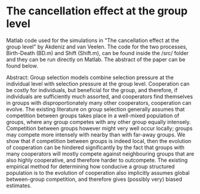 # The cancellation effect at the group level
Matlab code used for the simulations in "The cancellation effect at the group level" by Akdeniz and van Veelen. The code for the two processes, Birth-Death (BD.m) and Shift (Shift.m), can be found inside the /src/ folder and they can be run directly on Matlab. The abstract of the paper can be found below.

Abstract: Group selection models combine selection pressure at the individual level with selection pressure at the group level. Cooperation can be costly for individuals, but beneficial for the group, and therefore, if individuals are sufficiently much assorted, and cooperators find themselves in groups with disproportionately many other cooperators, cooperation can evolve. The existing literature on group selection generally assumes that competition between groups takes place in a well-mixed population of groups, where any group competes with any other group equally intensely. Competition between groups however might very well occur locally; groups may compete more intensely with nearby than with far-away groups. We show that if competition between groups is indeed local, then the evolution of cooperation can be hindered significantly by the fact that groups with many cooperators will mostly compete against neighbouring groups that are also highly cooperative, and therefore harder to outcompete. The existing empirical method for determining how conducive a group structured population is to the evolution of cooperation also implicitly assumes global between-group competition, and therefore gives (possibly very) biased estimates.
